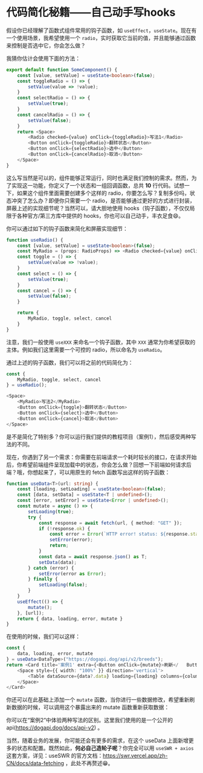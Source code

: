# 代码简化秘籍——自己动手写hooks

假设你已经理解了函数式组件常用的钩子函数，如 `useEffect`，`useState`。现在有一个使用场景，我希望使用一个 `radio`，实时获取它当前的值，并且能够通过函数来控制是否选中它，你会怎么做？

我猜你估计会使用下面的方法：

```typescript
export default function SomeComponent() {
    const [value, setValue] = useState<boolean>(false);
    const toggleRadio = () => {
        setValue(value => !value);
    }
    const selectRadio = () => {
        setValue(true);
    }
    const cancelRadio = () => {
        setValue(false);
    }
    return <Space>
        <Radio checked={value} onClick={toggleRadio}>写法1</Radio>
        <Button onClick={toggleRadio}>翻转状态</Button>
        <Button onClick={selectRadio}>选中</Button>
        <Button onClick={cancelRadio}>取消</Button>
    </Space>
}
```

这么写当然是可以的，组件能够正常运行，同时也满足我们控制的需求。然而，为了实现这一功能，你定义了一个状态和一组回调函数，总共 **10** 行代码。试想一下，如果这个组件里面需要创建多个这样的 radio，你要怎么写？复制多份吗，状态冲突了怎么办？即便你只需要一个 radio，是否能够通过更好的方式进行封装，屏蔽上述的实现细节呢？当然可以，请大胆地使用 hooks（钩子函数），不仅仅局限于各种官方/第三方库中提供的 hooks，你也可以自己动手，丰衣足食😄。

你可以通过如下的钩子函数来简化和屏蔽实现细节：

```typescript
function useRadio() {
    const [value, setValue] = useState<boolean>(false);
    const MyRadio = (props: RadioProps) => <Radio checked={value} onClick={toggle} {...props}></Radio>
    const toggle = () => {
        setValue(value => !value);
    }
    const select = () => {
        setValue(true);
    }
    const cancel = () => {
        setValue(false);
    }

    return {
        MyRadio, toggle, select, cancel
    }
}
```

注意，我们一般使用 `useXXX` 来命名一个钩子函数，其中 `XXX` 通常为你希望获取的主体。例如我们这里需要一个可控的 radio，所以命名为 `useRadio`。

通过上述的钩子函数，我们可以将之前的代码简化为：
```typescript
const {
    MyRadio, toggle, select, cancel
} = useRadio();

<Space>
    <MyRadio>写法2</MyRadio>
    <Button onClick={toggle}>翻转状态</Button>
    <Button onClick={select}>选中</Button>
    <Button onClick={cancel}>取消</Button>
</Space>
```
是不是简化了特别多？你可以运行我们提供的教程项目（案例1），然后感受两种写法的不同。

现在，你遇到了另一个需求：你需要在前端请求一个耗时较长的接口，在请求开始后，你希望前端组件呈现加载中的状态，你会怎么做？回想一下前端如何请求后端？哦，你想起来了，可以用原生的 fetch 函数写出这样的钩子函数：

```typescript
function useData<T>(url: string) {
    const [loading, setLoading] = useState<boolean>(false);
    const [data, setData] = useState<T | undefined>();
    const [error, setError] = useState<Error | undefined>();
    const mutate = async () => {
        setLoading(true);
        try {
            const response = await fetch(url, { method: "GET" });
            if (!response.ok) {
                const error = Error(`HTTP error! status: ${response.status}`);
                setError(error);
                return;
            }
            const data = await response.json() as T;
            setData(data);
        } catch (error) {
            setError(error as Error);
        } finally {
            setLoading(false);
        }
    }
    useEffect(() => {
        mutate();
    }, [url]);
    return { data, loading, error, mutate }
}
```

在使用的时候，我们可以这样：
```typescript
const {
    data, loading, error, mutate
} = useData<DataType>("https://dogapi.dog/api/v2/breeds");
return <Card title='案例1' extra={<Button onClick={mutate}>刷新</   Button>}>
    <Space style={{ width: "100%" }} direction='vertical'>
        <Table dataSource={data?.data} loading={loading} columns={columns} />
    </Space>
</Card>
```

你还可以在此基础上添加一个 `mutate` 函数，当你进行一些数据修改，希望重新刷新数据的时候，可以调用这个暴露出来的 mutate 函数重新获取数据：

你可以在“案例2”中体验两种写法的区别。这里我们使用的是一个公开的 api(https://dogapi.dog/docs/api-v2) 。

当然，随着业务的发展，你可能还会有更多的需求，在这个 useData 上面新增更多的状态和配置。既然如此，**何必自己造轮子呢**？你完全可以用 `useSWR + axios` 这套方案，详见：useSWR 的官方文档：https://swr.vercel.app/zh-CN/docs/data-fetching ，此处不再赘述😁。 


